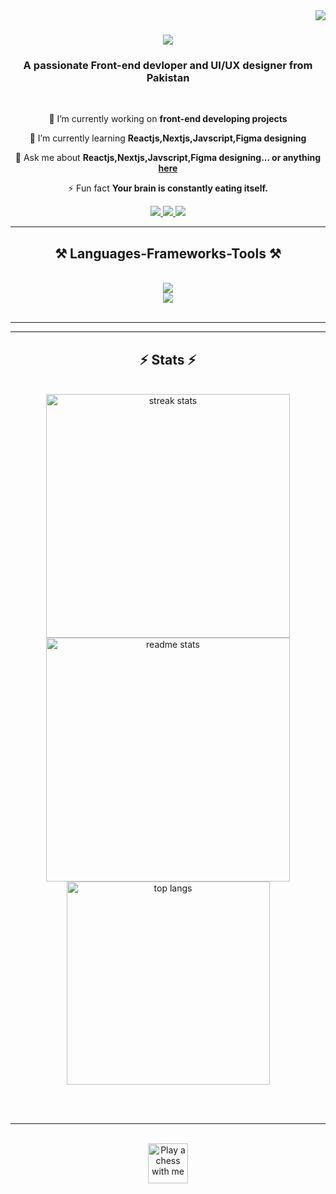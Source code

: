 <img align="right" src="https://visitor-badge.laobi.icu/badge?page_id=Amiralichohan.Amiralichohan" />

<h1 align="center">
    <img src="https://readme-typing-svg.herokuapp.com/?font=Righteous&size=40&center=true&vCenter=true&width=500&height=70&duration=4000&lines=Hi+There!+👋;+I'm+Amir+Chohan!;" />
</h1>

<h3 align="center">A passionate Front-end devloper and UI/UX designer from Pakistan </h3>

<br/>

<div align="center">
 
 🔭 I’m currently working on **front-end developing projects**
 
 🌱 I’m currently learning **Reactjs,Nextjs,Javscript,Figma designing**

💬 Ask me about **Reactjs,Nextjs,Javscript,Figma designing... or anything [here](https://github.com/Amiralichohan/Amiralichohan/issues)**

⚡ Fun fact **Your brain is constantly eating itself.**

 </div>
 
<div align="center"> 
  <a href="mailto:Amiralichohan786@gmail.com">
    <img src="https://img.shields.io/badge/Gmail-333333?style=for-the-badge&logo=gmail&logoColor=red" />
  </a>
  <a href="https://www.linkedin.com/in/amir-ali-chohan-794b42232/" target="_blank">
    <img src="https://img.shields.io/badge/LinkedIn-0077B5?style=for-the-badge&logo=linkedin&logoColor=white" target="_blank" />
  </a>
  <a href="https://Amiralichohan.github.io" target="_blank">
     <img src="https://img.shields.io/badge/Portfolio-FF5722?style=for-the-badge&logo=todoist&logoColor=white" target="_blank" /> <!-- sqlite, safari, google-chrome are other good icon options -->
  </a>
</div>

 <hr/>
 
<h2 align="center">⚒️ Languages-Frameworks-Tools ⚒️</h2>
<br/>
<div align="center">
    <img src="https://skillicons.dev/icons?i=html,vscode,github,git" /><br>
    <img src="(https://skillicons.dev/icons?i=java,Reactjs,css,ts,nodejs,figma&theme=light)" /><br>
</div>

<br/>
<hr/>


<hr/>

<h2 align="center">⚡ Stats ⚡</h2>
<br>
<div align=center>
  <img width=390 src="https://github-readme-streak-stats-iAsadPanhwar.vercel.app/?user=iAsadPanhwar&count_private=true&theme=react&border_radius=10" alt="streak stats"/>
  <img width=390 src="https://github-readme-stats-iAsadPanhwar.vercel.app/api?username=salesp07&count_private=true&show_icons=true&theme=react&rank_icon=github&border_radius=10" alt="readme stats" />
  <br/>
  <img width=325 align="center" src="https://github-readme-stats-iAsadPanhwar.vercel.app/api/top-langs/?username=salesp07&hide=HTML&langs_count=8&layout=compact&theme=react&border_radius=10&size_weight=0.5&count_weight=0.5&exclude_repo=github-readme-stats" alt="top langs" />
</div>

<br/><br/>

<hr/>

<br/>

<div align="center">
<a href='https://ko-fi.com/V7V4RAK9C' target='_blank'><img height='64' style='border:0px;height:64px;' src='https://storage.ko-fi.com/cdn/kofi1.png?v=3' border='0' alt='Play a chess with me' /></a>
</div>

<br/>
